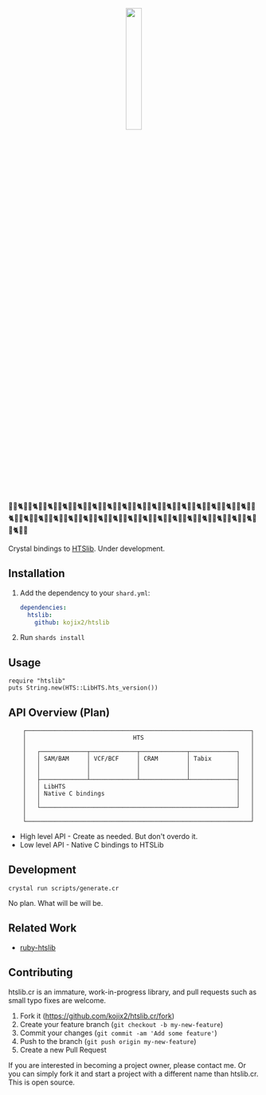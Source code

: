 <p align="center">
  <img src="https://user-images.githubusercontent.com/5798442/114347767-72eadf80-9ba0-11eb-9784-3e3518841412.png" width="25%" height="25%" />
</p>

🧬🔬🐈🧬🔬🐈🧬🔬🐈🧬🔬🐈🧬🔬🐈🧬🔬🐈🧬🔬🐈🧬🔬🐈🧬🔬🐈🧬🔬🐈🧬🔬🐈🧬🔬🐈🧬🔬🐈🧬🔬🐈🧬🔬🐈🧬🔬🐈🧬🔬🐈🧬🔬🐈🧬🔬🐈🧬🔬🐈🧬🔬🐈🧬🔬🐈🧬🔬🐈🧬🔬🐈🧬🔬🐈🧬🔬🐈🧬🔬🐈🧬🔬🐈🧬🔬🐈🧬🔬🐈🧬🔬🐈🧬🔬🐈🧬🔬🐈🧬🔬🐈🧬🔬

Crystal bindings to [HTSlib](https://github.com/samtools/htslib). Under development.

## Installation

1. Add the dependency to your `shard.yml`:

   ```yaml
   dependencies:
     htslib:
       github: kojix2/htslib
   ```

2. Run `shards install`

## Usage

```crystal
require "htslib"
puts String.new(HTS::LibHTS.hts_version())
```

## API Overview (Plan)

```
    ┌───────────────────────────────────────────────────────────────┐
    │                              HTS                              │
    │                                                               │
    │   ┌─────────────┬─────────────┬─────────────┬─────────────┐   │
    │   │ SAM/BAM     │ VCF/BCF     │ CRAM        │ Tabix       │   │
    │   │             │             │             │             │   │
    │   │             │             │             │             │   │
    │   ├─────────────┴─────────────┴─────────────┴─────────────┤   │
    │   │ LibHTS                                                │   │
    │   │ Native C bindings                                     │   │
    │   │                                                       │   │
    │   └───────────────────────────────────────────────────────┘   │
    │                                                               │
    └───────────────────────────────────────────────────────────────┘
```

* High level API - Create as needed. But don't overdo it.
* Low level API - Native C bindings to HTSLib

## Development

```
crystal run scripts/generate.cr
```

No plan. What will be will be.

## Related Work

* [ruby-htslib](https://github.com/kojix2/ruby-htslib)

## Contributing

htslib.cr is an immature, work-in-progress library, and pull requests such as small typo fixes are welcome.

1. Fork it (<https://github.com/kojix2/htslib.cr/fork>)
2. Create your feature branch (`git checkout -b my-new-feature`)
3. Commit your changes (`git commit -am 'Add some feature'`)
4. Push to the branch (`git push origin my-new-feature`)
5. Create a new Pull Request

If you are interested in becoming a project owner, please contact me.
Or you can simply fork it and start a project with a different name than htslib.cr.
This is open source.
